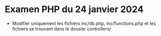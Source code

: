 # Examen PHP du 24 janvier 2024
- Modifier uniquement les fichiers inc/db.php, inc/functions.php et les fichiers se trouvant dans le dossier controllers/
